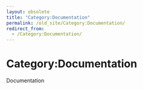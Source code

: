 ```yaml
---
layout: obsolete
title: "Category:Documentation"
permalink: /old_site/Category:Documentation/
redirect_from:
  - /Category:Documentation/
---
```


Category:Documentation
======================

Documentation

